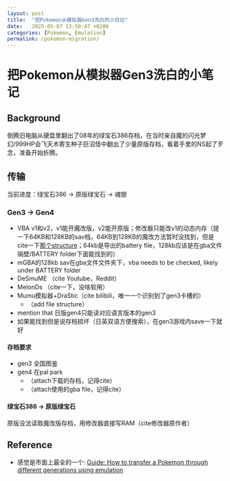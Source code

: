 ```yaml
---
layout: post
title:  "把Pokemon从模拟器Gen3洗白的小日记"
date:   2025-05-07 13:50:47 +0200
categories: [Pokemon, Emulation]
permalink: /pokemon-migration/
---
```


# 把Pokemon从模拟器Gen3洗白的小笔记
## Background
倒腾旧电脑从硬盘里翻出了08年的绿宝石386存档，在当时亲自魔的闪光梦幻/999HP会飞天术寄生种子巨沼怪中翻出了少量原版存档，看着手里的NS起了歹念，准备开始折腾。

## 传输
当前进度：绿宝石386 -> 原版绿宝石 -> 魂银
### Gen3 -> Gen4
- VBA v1和v2，v1能开魔改版，v2能开原版；修改器只能改v1的动态内存（提一下64KB和128KB的sav档，64KB到128KB的魔改方法暂时没找到，但是cite一下[那个structure](https://bulbapedia.bulbagarden.net/wiki/Save_data_structure_(Generation_III))；64kb是导出的battery file，128kb应该是在gba文件隔壁/BATTERY folder下面能找到的）
- mGBA的128kb sav在gba文件文件夹下，vba needs to be checked, likely under BATTERY folder
- DeSmuME （cite Youtube，Reddit）
- MelonDs （cite一下，没啥软用）
- Mumu模拟器+DraStic（cite bilibili，唯一一个识别到了gen3卡槽的）
   - （add file structure）
- mention that 日版gen4只能读对应语言版本的gen3
- 如果能找到但是说存档损坏（日英双语方便搜索），在gen3游戏内save一下就好
#### 存档要求
- gen3 全国图鉴
- gen4 在pal park
    - （attach下载的存档，记得cite）
    - （attach使用的gba file，记得cite）

#### 绿宝石386 -> 原版绿宝石
原版没法读取魔改版存档，用修改器直接写RAM（cite修改器原作者）

## Reference
- 感觉是市面上最全的一个: [Guide: How to transfer a Pokemon through different generations using emulation](https://www.reddit.com/user/Porta_14/comments/lxbjwv/guide_how_to_transfer_a_pokemon_through_different/#:~:text=In%20your%20generation%204%20games,your%20save%20file%20as%20a%20%5B.)
